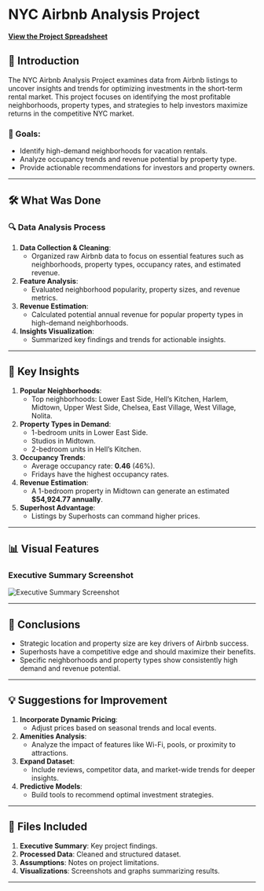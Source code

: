 # NYC Airbnb Analysis Project

[**View the Project Spreadsheet**](https://drive.google.com/file/d/1Ee0GkF3AZR7fwt6MjtQJqlgCr3qxZf8O/view?usp=sharing)

## 📌 Introduction
The NYC Airbnb Analysis Project examines data from Airbnb listings to uncover insights and trends for optimizing investments in the short-term rental market. This project focuses on identifying the most profitable neighborhoods, property types, and strategies to help investors maximize returns in the competitive NYC market.

### 🎯 Goals:
- Identify high-demand neighborhoods for vacation rentals.
- Analyze occupancy trends and revenue potential by property type.
- Provide actionable recommendations for investors and property owners.

---  

## 🛠 What Was Done
### 🔍 Data Analysis Process
1. **Data Collection & Cleaning**: 
   - Organized raw Airbnb data to focus on essential features such as neighborhoods, property types, occupancy rates, and estimated revenue.
2. **Feature Analysis**:
   - Evaluated neighborhood popularity, property sizes, and revenue metrics.
3. **Revenue Estimation**:
   - Calculated potential annual revenue for popular property types in high-demand neighborhoods.
4. **Insights Visualization**:
   - Summarized key findings and trends for actionable insights.

---

## 🔑 Key Insights
1. **Popular Neighborhoods**:
   - Top neighborhoods: Lower East Side, Hell’s Kitchen, Harlem, Midtown, Upper West Side, Chelsea, East Village, West Village, Nolita.
2. **Property Types in Demand**:
   - 1-bedroom units in Lower East Side.
   - Studios in Midtown.
   - 2-bedroom units in Hell’s Kitchen.
3. **Occupancy Trends**:
   - Average occupancy rate: **0.46** (46%).
   - Fridays have the highest occupancy rates.
4. **Revenue Estimation**:
   - A 1-bedroom property in Midtown can generate an estimated **$54,924.77 annually**.
5. **Superhost Advantage**:
   - Listings by Superhosts can command higher prices.

---

## 📊 Visual Features
### Executive Summary Screenshot
![Executive Summary Screenshot](https://imgur.com/e9XWAtb) 

---

## 🧩 Conclusions
- Strategic location and property size are key drivers of Airbnb success.
- Superhosts have a competitive edge and should maximize their benefits.
- Specific neighborhoods and property types show consistently high demand and revenue potential.

---

## 💡 Suggestions for Improvement
1. **Incorporate Dynamic Pricing**:
   - Adjust prices based on seasonal trends and local events.
2. **Amenities Analysis**:
   - Analyze the impact of features like Wi-Fi, pools, or proximity to attractions.
3. **Expand Dataset**:
   - Include reviews, competitor data, and market-wide trends for deeper insights.
4. **Predictive Models**:
   - Build tools to recommend optimal investment strategies.

---

## 📁 Files Included
1. **Executive Summary**: Key project findings.
2. **Processed Data**: Cleaned and structured dataset.
3. **Assumptions**: Notes on project limitations.
4. **Visualizations**: Screenshots and graphs summarizing results.

---
